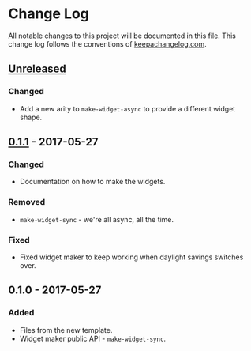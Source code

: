 # Change Log
All notable changes to this project will be documented in this file. This change log follows the conventions of [keepachangelog.com](http://keepachangelog.com/).

## [Unreleased]
### Changed
- Add a new arity to `make-widget-async` to provide a different widget shape.

## [0.1.1] - 2017-05-27
### Changed
- Documentation on how to make the widgets.

### Removed
- `make-widget-sync` - we're all async, all the time.

### Fixed
- Fixed widget maker to keep working when daylight savings switches over.

## 0.1.0 - 2017-05-27
### Added
- Files from the new template.
- Widget maker public API - `make-widget-sync`.

[Unreleased]: https://github.com/your-name/venn-cli/compare/0.1.1...HEAD
[0.1.1]: https://github.com/your-name/venn-cli/compare/0.1.0...0.1.1
